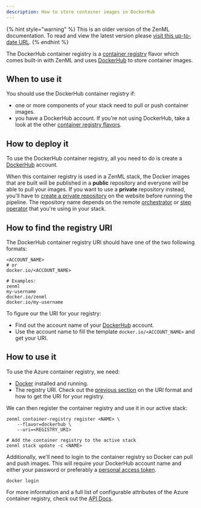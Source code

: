 ```yaml
---
description: How to store container images in DockerHub
---
```


{% hint style="warning" %}
This is an older version of the ZenML documentation. To read and view the latest version please [visit this up-to-date URL](https://docs.zenml.io).
{% endhint %}


The DockerHub container registry is a [container registry](./container-registries.md) 
flavor which comes built-in with ZenML and uses [DockerHub](https://hub.docker.com/)
to store container images.

## When to use it

You should use the DockerHub container registry if:
* one or more components of your stack need to pull or push container images.
* you have a DockerHub account. If you're not using DockerHub, take a look at the
 other [container registry flavors](./container-registries.md#container-registry-flavors).

## How to deploy it

To use the DockerHub container registry, all you need to do is create
a [DockerHub](https://hub.docker.com/) account.

When this container registry is used in a ZenML stack, the Docker images
that are built will be published in a **public** repository and everyone
will be able to pull your images. If you want to use a **private** repository
instead, you'll have to [create a private repository](https://docs.docker.com/docker-hub/repos/#creating-repositories)
on the website before running the pipeline. The repository name depends on
the remote [orchestrator](../orchestrators/orchestrators.md) or
[step operator](../step-operators/step-operators.md) that you're using in your stack.

## How to find the registry URI

The DockerHub container registry URI should have one of the two following formats:
```shell
<ACCOUNT_NAME>
# or
docker.io/<ACCOUNT_NAME>

# Examples:
zenml
my-username
docker.io/zenml
docker.io/my-username
```

To figure our the URI for your registry:
* Find out the account name of your [DockerHub](https://hub.docker.com/) account.
* Use the account name to fill the template `docker.io/<ACCOUNT_NAME>` and get your URI.
## How to use it

To use the Azure container registry, we need:
* [Docker](https://www.docker.com) installed and running.
* The registry URI. Check out the [previous section](#how-to-find-the-registry-uri) on the URI format and how
to get the URI for your registry.

We can then register the container registry and use it in our active stack:
```shell
zenml container-registry register <NAME> \
    --flavor=dockerhub \
    --uri=<REGISTRY_URI>

# Add the container registry to the active stack
zenml stack update -c <NAME>
```

Additionally, we'll need to login to the container registry so Docker can pull and push images.
This will require your DockerHub account name and either your password or preferably a
[personal access token](https://docs.docker.com/docker-hub/access-tokens/).

```shell
docker login
```

For more information and a full list of configurable attributes of the Azure container registry, check out the 
[API Docs](https://apidocs.zenml.io/latest/api_docs/container_registries/#zenml.container_registries.dockerhub_container_registry.DockerHubContainerRegistry).
